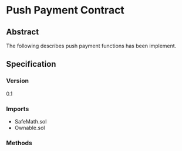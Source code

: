 # Push Payment Contract

## Abstract

The following describes push payment functions has been implement.

## Specification

### Version

0.1

### Imports

- SafeMath.sol
- Ownable.sol

### Methods


